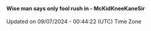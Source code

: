 #### Wise man says only fool rush in - McKidKneeKaneSir
Updated on 09/07/2024 - 00:44:22 (UTC) Time Zone
